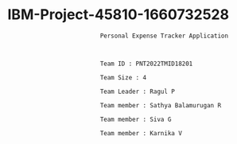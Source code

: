 # IBM-Project-45810-1660732528
                              Personal Expense Tracker Application
                              
                              

                              Team ID : PNT2022TMID18201

                              Team Size : 4

                              Team Leader : Ragul P

                              Team member : Sathya Balamurugan R

                              Team member : Siva G

                              Team member : Karnika V
